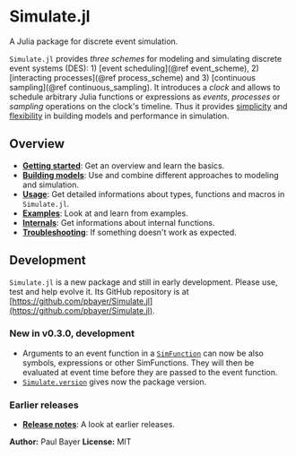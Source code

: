 # Simulate.jl

A Julia package for discrete event simulation.

`Simulate.jl` provides *three schemes* for modeling and simulating discrete event systems (DES): 1) [event scheduling](@ref event_scheme), 2) [interacting processes](@ref process_scheme) and 3) [continuous sampling](@ref continuous_sampling). It introduces a *clock* and allows to schedule arbitrary Julia functions or expressions as *events*, *processes* or *sampling* operations on the clock's timeline. Thus it provides [simplicity](intro.md) and [flexibility](approach.md) in building models and performance in simulation.

## Overview

- [**Getting started**](intro.md): Get an overview and learn the basics.
- [**Building models**](approach.md): Use and combine different approaches to modeling and simulation.
- [**Usage**](usage.md): Get detailed informations about types, functions and macros in `Simulate.jl`.
- [**Examples**](examples/examples.md): Look at and learn from examples.
- [**Internals**](internals.md): Get informations about internal functions.
- [**Troubleshooting**](troubleshooting.md): If something doesn't work as expected.

## Development

`Simulate.jl` is a new package and still in early development. Please use, test and help  evolve it. Its GitHub repository is at [https://github.com/pbayer/Simulate.jl](https://github.com/pbayer/Simulate.jl).

### New in v0.3.0, development

- Arguments to an event function in a [`SimFunction`](@ref) can now be also symbols,
  expressions or other SimFunctions. They will then be evaluated at event time before they are passed to the event function.
- [`Simulate.version`](@ref) gives now the package version.


### Earlier releases

- [**Release notes**](history.md): A look at earlier releases.

**Author:** Paul Bayer
**License:** MIT
